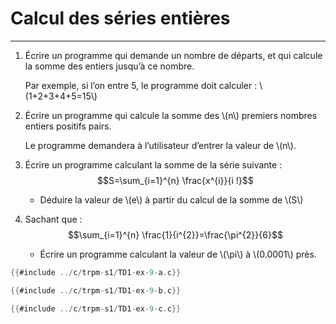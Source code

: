 # Calcul des séries entières
----------------------------

1. Écrire un programme qui demande un nombre de départs, et qui calcule la somme des entiers jusqu’à ce nombre.

    Par exemple, si l’on entre 5, le programme doit calculer : \\(1+2+3+4+5=15\\)

2. Écrire un programme qui calcule la somme des \\(n\\) premiers nombres entiers positifs pairs.

    Le programme demandera à l’utilisateur d’entrer la valeur de \\(n\\).

3. Écrire un programme calculant la somme de la série suivante : 
$$S=\sum_{i=1}^{n} \frac{x^{i}}{i !}$$

    - Déduire la valeur de \\(e\\) à partir du calcul de la somme de \\(S\\)

4. Sachant que : 
$$\sum_{i=1}^{n} \frac{1}{i^{2}}=\frac{\pi^{2}}{6}$$

    - Écrire un programme calculant la valeur de \\(\pi\\) à \\(0.0001\\) près.

<div class="tabbed-blocks">

```c
{{#include ../c/trpm-s1/TD1-ex-9-a.c}}
```
</div>

<div class="tabbed-blocks">

```c
{{#include ../c/trpm-s1/TD1-ex-9-b.c}}
```
</div>


<div class="tabbed-blocks">

```c
{{#include ../c/trpm-s1/TD1-ex-9-c.c}}
```
</div>
